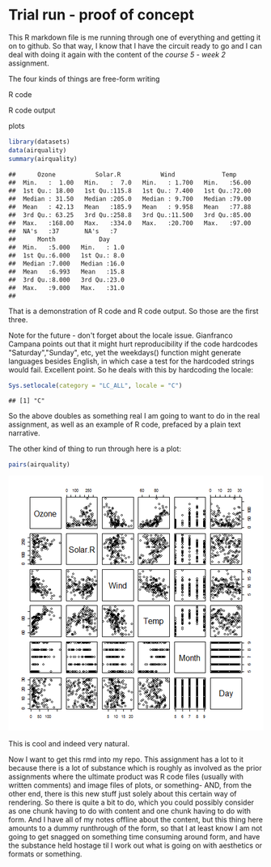 Trial run - proof of concept
============================

This R markdown file is me running through one of everything and getting it on to github.  So that way, I know that I have the circuit ready to go and I can deal with doing it again with the content of the *course 5 - week 2* assignment.

The four kinds of things are
free-form writing

R code

R code output

plots


```r
library(datasets)
data(airquality)
summary(airquality)
```

```
##      Ozone           Solar.R           Wind             Temp      
##  Min.   :  1.00   Min.   :  7.0   Min.   : 1.700   Min.   :56.00  
##  1st Qu.: 18.00   1st Qu.:115.8   1st Qu.: 7.400   1st Qu.:72.00  
##  Median : 31.50   Median :205.0   Median : 9.700   Median :79.00  
##  Mean   : 42.13   Mean   :185.9   Mean   : 9.958   Mean   :77.88  
##  3rd Qu.: 63.25   3rd Qu.:258.8   3rd Qu.:11.500   3rd Qu.:85.00  
##  Max.   :168.00   Max.   :334.0   Max.   :20.700   Max.   :97.00  
##  NA's   :37       NA's   :7                                       
##      Month            Day      
##  Min.   :5.000   Min.   : 1.0  
##  1st Qu.:6.000   1st Qu.: 8.0  
##  Median :7.000   Median :16.0  
##  Mean   :6.993   Mean   :15.8  
##  3rd Qu.:8.000   3rd Qu.:23.0  
##  Max.   :9.000   Max.   :31.0  
## 
```

That is a demonstration of R code and R code output.  So those are the first three.

Note for the future - don't forget about the locale issue.  Gianfranco Campana points out that it might hurt reproducibility if the code hardcodes "Saturday","Sunday", etc, yet the weekdays() function might generate languages besides English, in which case a test for the hardcoded strings would fail.  Excellent point.  So he deals with this by hardcoding the locale:


```r
Sys.setlocale(category = "LC_ALL", locale = "C")
```

```
## [1] "C"
```

So the above doubles as something real I am going to want to do in the real assignment, as well as an example of R code, prefaced by a plain text narrative.

The other kind of thing to run through here is a plot:


```r
pairs(airquality)
```

![plot of chunk unnamed-chunk-3](figure/unnamed-chunk-3-1.png)

This is cool and indeed very natural.

Now I want to get this rmd into my repo. This assignment has a lot to it because there is a lot of substance which is roughly as involved as the prior assignments where the ultimate product was R code files (usually with written comments) and image files of plots, or something- AND, from the other end, there is this new stuff just solely about this certain way of rendering.  So there is quite a bit to do, which you could possibly consider as one chunk having to do with content and one chunk having to do with form.  And I have all of my notes offline about the content, but this thing here amounts to a dummy runthrough of the form, so that I at least know I am not going to get snagged on something time consuming around form, and have the substance held hostage til I work out what is going on with aesthetics or formats or something.
